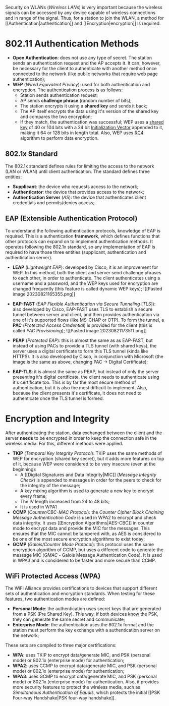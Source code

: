 Security on WLANs (*Wireless LANs*) is very important because the wireless signals can be accessed by any device capable of wireless connections and in range of the signal. Thus, for a station to join the WLAN, a method for [[Authentication|authentication]] and [[Encryption|encryption]] is required.

# 802.11 Authentication Methods

- **Open Authentication**: does not use any type of secret. The station sends an authentication request and the AP accepts it. It can, however, be necessary for the client to authenticate with another method once connected to the network (like public networks that require web page authentication);
- **WEP** (*Wired Equivalent Privacy*): used for both authentication and encryption. The authentication process is as follows:
	- Station sends authentication request;
	- AP sends **challenge phrase** (random number of bits);
	- The station encrypts it using a **shared key** and sends it back;
	- The AP itself encrypts the data using it's version of the shared key and compares the two encryption;
	- If they match, the authentication was successful;
	WEP uses a [shared key](https://en.wikipedia.org/wiki/Shared_secret) of 40 or 104 bits with a 24 bit [Initialization Vector](https://en.wikipedia.org/wiki/Initialization_vector) appended to it, making it 64 or 128 bits in length total. Also, WEP uses [RC4](https://en.wikipedia.org/wiki/RC4) algorithm to perform data encryption.
## 802.1x Standard

The 802.1x standard defines rules for limiting the access to the network (LAN or WLAN) until client authentication. The standard defines three entities:

- **Supplicant**: the device who requests access to the network;
- **Authenticator**: the device that provides access to the network;
- **Authentication Server** (*AS*): the device that authenticates client credentials and permits/denies access;

## EAP (Extensible Authentication Protocol)

To understand the following authentication protocols, knowledge of EAP is required. This is a authentication **framework**, which defines functions that other protocols can expand on to implement authentication methods. It operates following the 802.1x standard, so any implementation of EAP is required to have those three entities (supplicant, authentication and authentication server).

- **LEAP** (*Lightweight EAP*): developed by Cisco, it is an improvement for WEP. In this method, both the client and server send challenge phrases to each other, in order to authenticate. The client authenticates using a username and a password, and the WEP keys used for encryption are changed frequently (this feature is called dynamic WEP keys);
![[Pasted image 20230821165355.png]]

- **EAP-FAST** (*EAP Flexible Authentication via Secure Tunneling* \[*TLS*\]): also developed by Cisco, EAP-FAST uses TLS to establish a secure tunnel between server and client, and then provides authentication via one of it's supported flows (like MS-CHAP or OTP). To form the tunnel, a **PAC** (*Protected Access Credential*) is provided for the client (this is called *PAC Provisioning*);
![[Pasted image 20230821173511.png]]

- **PEAP** (*Protected EAP*): this is almost the same as as EAP-FAST, but instead of using PACs to provide a TLS tunnel (with shared keys), the server uses a digital certificate to form this TLS tunnel (kinda like HTTPS). It is also developed by Cisco, in conjunction with Microsoft (the image is the same as above, changing PAC -> Digital Certificate);
- **EAP-TLS**: it is almost the same as PEAP, but instead of only the server presenting it's digital certificate, the client needs to authenticate using it's certificate too. This is by far the most secure method of authentication, but it is also the most difficult to implement. Also, because the client presents it's certificate, it does not need to authenticate once the TLS tunnel is formed.

# Encryption and Integrity

After authenticating the station, data exchanged between the client and the server **needs** to be encrypted in order to keep the connection safe in the wireless media. For this, different methods were applied.

- **TKIP** (*Temporal Key Integrity Protocol*): TKIP uses the same methods of WEP for encryption (shared key secret), but it adds more features on top of it, because WEP were considered to be very insecure (even at the beginning):
	- A [[Digital Signatures and Data Integrity|MIC]] (*Message Integrity Check*) is appended to messages in order for the peers to check for the integrity of the message;
	- A key mixing algorithm is used to generate a new key to encrypt every frame;
	- The IV length increased from 24 to 48 bits;
	- It is used in WPA1
- **CCMP** (*Counter/CBC-MAC Protocol*): the *Counter Cipher Block Chaining Message Authentication Code* is used in WPA2 to encrypt and check data integrity. It uses [[Encryption Algorithms|AES-CBC]] in counter mode to encrypt data and provide the MIC for the messages. This ensures that the MIC cannot be tampered with, as AES is considered to be one of the most secure encryption algorithms to exist today;
- **GCMP** (*Galois/Counter Mode Protocol*): this protocol uses the same encryption algorithm of CCMP, but uses a different code to generate the message MIC (*GMAC* - Galois Message Authentication Code). It is used in WPA3 and is considered to be faster and more secure than CCMP.

## WiFi Protected Access (WPA)

The WiFi Alliance provides certifications to devices that support different sets of authentication and encryption standards. When testing for these features, two authentication modes are defined:

- **Personal Mode**: the authentication uses secret keys that are generated from a PSK (Pre Shared Key). This way, if both devices know the PSK, they can generate the same secret and communicate;
- **Enterprise Mode**: the authentication uses the 802.1x format and the station must perform the key exchange with a authentication server on the network;

These sets are compiled to three major certifications:

- **WPA**: uses TKIP to encrypt data/generate MIC, and PSK (personal mode) or 802.1x (enterprise mode) for authentication;
- **WPA2**: uses CCMP to encrypt data/generate MIC, and PSK (personal mode) or 802.1x (enterprise mode) for authentication;
- **WPA3**: uses GCMP to encrypt data/generate MIC, and PSK (personal mode) or 802.1x (enterprise mode) for authentication. Also, it provides more security features to protect the wireless media, such as *Simultaneous Authentication of Equals*, which protects the initial [[PSK Four-way Handshake|PSK four-way handshake]].
